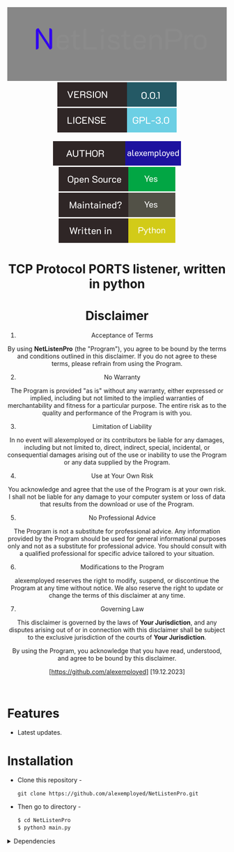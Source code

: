 <div align="center">
  <img src="https://raw.githubusercontent.com/alexemployed/NetListenPro/main/.github/misc/logo.png"></img><br>
  <img src="https://raw.githubusercontent.com/alexemployed/NetListenPro/e3f9f6b7a2f5242d5689023a4fd0b2c72f4eac89/.github/misc/version.svg"></img>
  <img src="https://raw.githubusercontent.com/alexemployed/NetListenPro/910360bc12546cfd472dd2b7f8c4c9de1280e6dd/.github/misc/LICENSE.svg"></img><br><br>
  <img src="https://raw.githubusercontent.com/alexemployed/NetListenPro/ab4be0dc0f14ed7e6c43ec998401f9cc3486cf38/.github/misc/AUTHOR.svg"></img>
  <img src="https://raw.githubusercontent.com/alexemployed/NetListenPro/b65a48bfc1abb924faae2418b754c9f3741ca2ff/.github/misc/Open%20source.svg"></img>
  <img src="https://raw.githubusercontent.com/alexemployed/NetListenPro/65152da645ca08d812105cc44a6669d99bf20e3b/.github/misc/Maintained.svg"></img>
  <img src="https://raw.githubusercontent.com/alexemployed/NetListenPro/65152da645ca08d812105cc44a6669d99bf20e3b/.github/misc/Written%20in.svg"></img>

  # TCP Protocol PORTS listener, written in python
  # Disclaimer
1. Acceptance of Terms

By using **NetListenPro** (the "Program"), you agree to be bound by the terms and conditions outlined in this disclaimer. If you do not agree to these terms, please refrain from using the Program.

2. No Warranty

The Program is provided "as is" without any warranty, either expressed or implied, including but not limited to the implied warranties of merchantability and fitness for a particular purpose. The entire risk as to the quality and performance of the Program is with you.

3. Limitation of Liability

In no event will alexemployed or its contributors be liable for any damages, including but not limited to, direct, indirect, special, incidental, or consequential damages arising out of the use or inability to use the Program or any data supplied by the Program.

4. Use at Your Own Risk

You acknowledge and agree that the use of the Program is at your own risk. I shall not be liable for any damage to your computer system or loss of data that results from the download or use of the Program.

5. No Professional Advice

The Program is not a substitute for professional advice. Any information provided by the Program should be used for general informational purposes only and not as a substitute for professional advice. You should consult with a qualified professional for specific advice tailored to your situation.

6. Modifications to the Program

alexemployed reserves the right to modify, suspend, or discontinue the Program at any time without notice. We also reserve the right to update or change the terms of this disclaimer at any time.

7. Governing Law

This disclaimer is governed by the laws of **Your Jurisdiction**, and any disputes arising out of or in connection with this disclaimer shall be subject to the exclusive jurisdiction of the courts of **Your Jurisdiction**.

By using the Program, you acknowledge that you have read, understood, and agree to be bound by this disclaimer.

[https://github.com/alexemployed]
[19.12.2023]
</div><br>

# Features
* Latest updates.

# Installation
* Clone this repository -
  ```git
  git clone https://github.com/alexemployed/NetListenPro.git
  ```
* Then go to directory -
  ```zsh
  $ cd NetListenPro
  $ python3 main.py
  ```

  
 <details>
    **<summary>Dependencies</summary>**
    [1] Asyncio - pip install asyncio
 </details>

